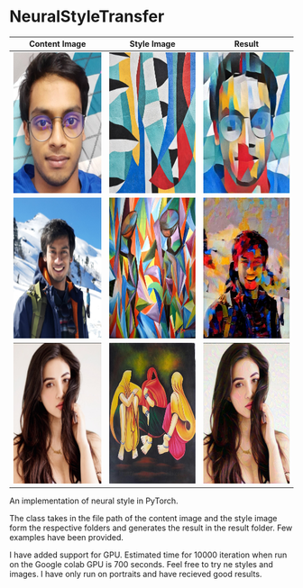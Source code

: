 # NeuralStyleTransfer



Content Image                           |  Style Image                   | Result            
:--------------------------------------:|:------------------------------:|:-------------------------:
<img src=content_images/content_image2.jpg width="200" height="250"/> |  <img src=style_images/style2.jpg width="200" height="250"/> |  <img src=Result/target2.jpeg width="200" height="250"/>
<img src=content_images/content_image5.jpg width="200" height="250"/> |  <img src=style_images/style5.jpg width="200" height="250"/> |  <img src=Result/target4.jpg width="200" height="250"/>
<img src=content_images/content_image.jpg width="200" height="250"/> |  <img src=style_images/style.jpg width="200" height="250"/> |  <img src=Result/target.jpg width="200" height="250"/>

An implementation of neural style in PyTorch.


The class takes in the file path of the content image and the style image form the respective folders and generates the result in the result folder. Few examples have been provided.

I have added support for GPU. Estimated time for 10000 iteration when run on the Google colab GPU is 700 seconds. Feel free to try ne styles and images. I have only run on portraits and have recieved good results.

